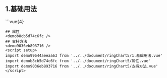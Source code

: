 ## 1.基础用法
<demo99644aeeaa63 />
```vue{4}
<template>
    <ring-chart-5 ref="chartRef" v-bind="chartOption"></ring-chart-5>
</template>

<script setup>
import { ref, onMounted } from 'vue';

const chartRef = ref();

const seriesData = [
    { value: 1048, name: '正常' },
    { value: 735, name: '故障' },
    { value: 580, name: '告警' },
    { value: 484, name: '离线' },
    { value: 123, name: '危险' }
];
// 组合配置项
const chartOption = {
    seriesData
};

onMounted(() => chartRef.value.renderChart());
</script>
<style lang="scss" scoped>
.zrx-chart {
    height: 664px;
    background-color: rgb(3, 43, 68);
}
</style>
```
## 属性
<demob8cb5d74c6fc />
## 支持方法
<demo9036eb893716 />
<script setup>
import demo99644aeeaa63 from '../../document/ringChart5/1.基础用法.vue'
import demob8cb5d74c6fc from '../../document/ringChart5/属性.vue'
import demo9036eb893716 from '../../document/ringChart5/支持方法.vue'
</script>
